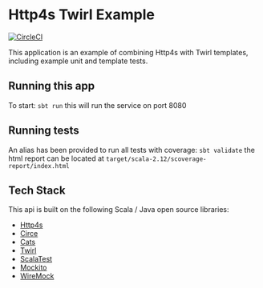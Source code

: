 # Http4s Twirl Example

[![CircleCI](https://circleci.com/gh/RawToast/http4s-twirl-example/tree/master.svg?style=svg&circle-token=90076579eefc7b29b7725fcc0b75ca9445f8aa82)](https://circleci.com/gh/RawToast/http4s-twirl-example/tree/master)

This application is an example of combining Http4s with Twirl templates, including example unit and template tests.


## Running this app

To start: `sbt run` this will run the service on port 8080


## Running tests

An alias has been provided to run all tests with coverage: `sbt validate` the html report can be located
at `target/scala-2.12/scoverage-report/index.html`


## Tech Stack

This api is built on the following Scala / Java open source libraries:

* [Http4s](http://http4s.org)
* [Circe](https://circe.github.io/circe)
* [Cats](http://typelevel.org/cats)
* [Twirl](https://github.com/playframework/twirl)
* [ScalaTest](http://www.scalatest.org)
* [Mockito](http://site.mockito.org)
* [WireMock](http://wiremock.org)
